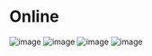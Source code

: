 # Online 
![image](https://github.com/AlexanderSychev2005/dictionaryWeb/assets/49594203/e946b248-5f8e-4ec6-a2d9-839cdc3b2fbd)
![image](https://github.com/AlexanderSychev2005/dictionaryWeb/assets/49594203/22641585-8789-4060-96c3-0c5bfd267316)
![image](https://github.com/AlexanderSychev2005/dictionaryWeb/assets/49594203/f5433d3d-fbb3-463a-a460-6f758a4a86e0)
![image](https://github.com/AlexanderSychev2005/dictionaryWeb/assets/49594203/f47c8f9b-65f9-4b32-b200-e5c3ef0570bf)



